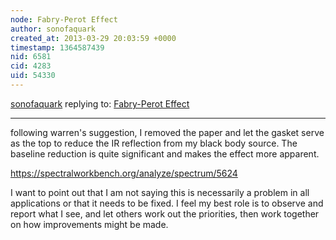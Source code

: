 ```yaml
---
node: Fabry-Perot Effect
author: sonofaquark
created_at: 2013-03-29 20:03:59 +0000
timestamp: 1364587439
nid: 6581
cid: 4283
uid: 54330
---
```




[sonofaquark](../profile/sonofaquark) replying to: [Fabry-Perot Effect](../notes/sonofaquark/3-28-2013/fabry-perot-effect)

----
following warren's suggestion, I removed the paper and let the gasket serve as the top to reduce the IR reflection from my black body source. The baseline reduction is quite significant and makes the effect more apparent.

https://spectralworkbench.org/analyze/spectrum/5624

I want to point out that I am not saying this is necessarily a problem in all applications or that it needs to be fixed. I feel my best role is to observe and report what I see, and let others work out the priorities, then work together on how improvements might be made.

